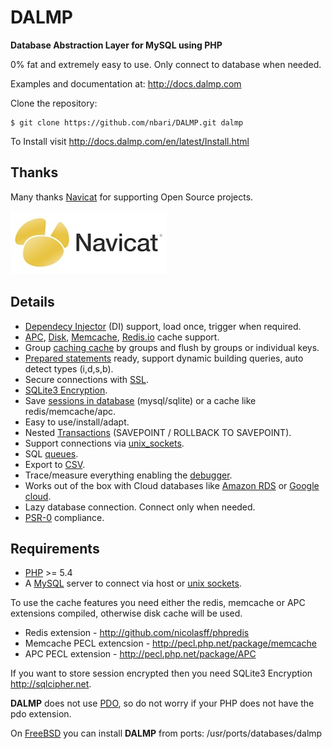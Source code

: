DALMP
=====

**Database Abstraction Layer for MySQL using PHP**

0% fat and extremely easy to use. Only connect to database when needed.

Examples and documentation at: http://docs.dalmp.com


Clone the repository:


    $ git clone https://github.com/nbari/DALMP.git dalmp


To Install visit  http://docs.dalmp.com/en/latest/Install.html

Thanks
------

Many thanks [Navicat](http://www.navicat.com) for supporting Open Source projects.

![navicat](//raw.githubusercontent.com/nbari/DALMP/master/docs/navicat.jpg)

Details
-------

* [Dependecy Injector](http://docs.dalmp.com/en/latest/DI.html) (DI) support, load once, trigger when required.
* [APC](http://docs.dalmp.com/en/latest/cache/APC.html), [Disk](http://docs.dalmp.com/en/latest/cache/disk.html), [Memcache](http://docs.dalmp.com/en/latest/cache/memcache.html), [Redis.io](http://docs.dalmp.com/en/latest/cache/redis.html>) cache support.
* Group [caching cache](http://docs.dalmp.com/en/latest/cache.html) by groups and flush by groups or individual keys.
* [Prepared statements](http://docs.dalmp.com/en/latest/prepared_statements.html) ready, support dynamic building queries, auto detect types (i,d,s,b).
* Secure connections with [SSL](http://docs.dalmp.com/en/latest/Quickstart.html#ssl).
* [SQLite3 Encryption](http://docs.dalmp.com/en/latest/queue/SQLite.html).
* Save [sessions in database](http://docs.dalmp.com/en/latest/sessions.html) (mysql/sqlite) or a cache like redis/memcache/apc.
* Easy to use/install/adapt.
* Nested [Transactions](http://docs.dalmp.com/en/latest/database/StartTrans.html) (SAVEPOINT / ROLLBACK TO SAVEPOINT).
* Support connections via [unix_sockets](http://docs.dalmp.com/en/latest/Quickstart.html#example-using-a-socket).
* SQL [queues](http://docs.dalmp.com/en/latest/queue.html).
* Export to [CSV](http://docs.dalmp.com/en/latest/database/csv.html).
* Trace/measure everything enabling the [debugger](http://docs.dalmp.com/en/latest/database/debug.htm).
* Works out of the box with Cloud databases like [Amazon RDS](http://aws.amazon.com/rds/) or [Google cloud](https://developers.google.com/cloud-sql/).
* Lazy database connection. Connect only when needed.
* [PSR-0](http://www.php-fig.org/psr/psr-0/) compliance.


Requirements
------------

* [PHP](http://www.php.net>) >= 5.4
* A [MySQL](http://www.mysql.org) server to connect via host or [unix sockets](http://en.wikipedia.org/wiki/Unix_domain_socket).

To use the cache features you need either the redis, memcache or APC extensions
compiled, otherwise disk cache will be used.

* Redis extension - http://github.com/nicolasff/phpredis
* Memcache PECL extencsion - http://pecl.php.net/package/memcache
* APC PECL extension - http://pecl.php.net/package/APC

If you want to store session encrypted then you need SQLite3 Encryption http://sqlcipher.net.

**DALMP** does not use [PDO](http://www.php.net/pdo), so do not worry if your PHP does not have the pdo
extension.

On [FreeBSD](http://www.freebsd.org) you can install **DALMP** from ports: /usr/ports/databases/dalmp
